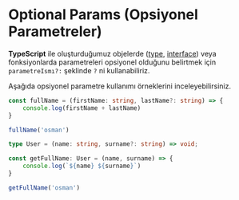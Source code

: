 # Optional Params \(Opsiyonel Parametreler\)

**TypeScript** ile oluşturduğumuz objelerde \([type](type.md), [interface](interfaces.md)\) veya fonksiyonlarda parametreleri opsiyonel olduğunu belirtmek için `parametreIsmı?:` şeklinde `?` ni kullanabiliriz.

Aşağıda opsiyonel parametre kullanımı örneklerini inceleyebilirsiniz.

```typescript
const fullName = (firstName: string, lastName?: string) => {
    console.log(firstName + lastName)
}

fullName('osman')
```

```typescript
type User = (name: string, surname?: string) => void;

const getFullName: User = (name, surname) => {
    console.log(`${name} ${surname}`)
}

getFullName('osman')

```



